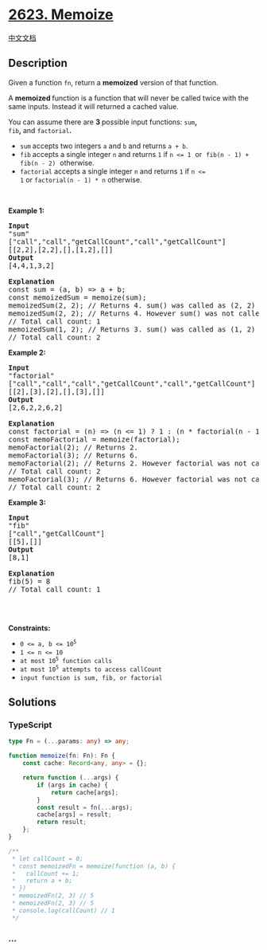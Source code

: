 # [2623. Memoize](https://leetcode.com/problems/memoize)

[中文文档](/solution/2600-2699/2623.Memoize/README.md)

## Description

<p>Given a function <code>fn</code>, return a&nbsp;<strong>memoized</strong>&nbsp;version of that function.</p>

<p>A&nbsp;<strong>memoized&nbsp;</strong>function is a function that will never be called twice with&nbsp;the same inputs. Instead it will returned a cached value.</p>

<p>You can assume there are&nbsp;<strong>3&nbsp;</strong>possible input functions:&nbsp;<code>sum</code><strong>, </strong><code>fib</code><strong>,&nbsp;</strong>and&nbsp;<code>factorial</code><strong>.</strong></p>

<ul>
	<li><code>sum</code><strong>&nbsp;</strong>accepts two integers&nbsp;<code>a</code> and <code>b</code> and returns <code>a + b</code>.</li>
	<li><code>fib</code><strong>&nbsp;</strong>accepts a&nbsp;single integer&nbsp;<code>n</code> and&nbsp;returns&nbsp;<code>1</code> if <font face="monospace"><code>n &lt;= 1</code> </font>or<font face="monospace">&nbsp;<code>fib(n - 1) + fib(n - 2)</code>&nbsp;</font>otherwise.</li>
	<li><code>factorial</code>&nbsp;accepts a single integer&nbsp;<code>n</code> and returns <code>1</code>&nbsp;if&nbsp;<code>n &lt;= 1</code>&nbsp;or&nbsp;<code>factorial(n - 1) * n</code>&nbsp;otherwise.</li>
</ul>

<p>&nbsp;</p>
<p><strong class="example">Example 1:</strong></p>

<pre>
<strong>Input</strong>
&quot;sum&quot;
[&quot;call&quot;,&quot;call&quot;,&quot;getCallCount&quot;,&quot;call&quot;,&quot;getCallCount&quot;]
[[2,2],[2,2],[],[1,2],[]]
<strong>Output</strong>
[4,4,1,3,2]

<strong>Explanation</strong>
const sum = (a, b) =&gt; a + b;
const memoizedSum = memoize(sum);
memoizedSum(2, 2); // Returns 4. sum() was called as (2, 2) was not seen before.
memoizedSum(2, 2); // Returns 4. However sum() was not called because the same inputs were seen before.
// Total call count: 1
memoizedSum(1, 2); // Returns 3. sum() was called as (1, 2) was not seen before.
// Total call count: 2
</pre>

<p><strong class="example">Example 2:</strong></p>

<pre>
<strong>Input
</strong>&quot;factorial&quot;
[&quot;call&quot;,&quot;call&quot;,&quot;call&quot;,&quot;getCallCount&quot;,&quot;call&quot;,&quot;getCallCount&quot;]
[[2],[3],[2],[],[3],[]]
<strong>Output</strong>
[2,6,2,2,6,2]

<strong>Explanation</strong>
const factorial = (n) =&gt; (n &lt;= 1) ? 1 : (n * factorial(n - 1));
const memoFactorial = memoize(factorial);
memoFactorial(2); // Returns 2.
memoFactorial(3); // Returns 6.
memoFactorial(2); // Returns 2. However factorial was not called because 2 was seen before.
// Total call count: 2
memoFactorial(3); // Returns 6. However factorial was not called because 3 was seen before.
// Total call count: 2
</pre>

<p><strong class="example">Example 3:</strong></p>

<pre>
<strong>Input
</strong>&quot;fib&quot;
[&quot;call&quot;,&quot;getCallCount&quot;]
[[5],[]]
<strong>Output</strong>
[8,1]

<strong>Explanation
</strong>fib(5) = 8
// Total call count: 1

</pre>

<p>&nbsp;</p>
<p><strong>Constraints:</strong></p>

<ul>
	<li><code>0 &lt;= a, b &lt;= 10<sup>5</sup></code></li>
	<li><code>1 &lt;= n &lt;= 10</code></li>
	<li><code>at most 10<sup>5</sup>&nbsp;function calls</code></li>
	<li><code>at most 10<sup>5</sup>&nbsp;attempts to access callCount</code></li>
	<li><code>input function is sum, fib, or factorial</code></li>
</ul>

## Solutions

<!-- tabs:start -->

### **TypeScript**

```ts
type Fn = (...params: any) => any;

function memoize(fn: Fn): Fn {
    const cache: Record<any, any> = {};

    return function (...args) {
        if (args in cache) {
            return cache[args];
        }
        const result = fn(...args);
        cache[args] = result;
        return result;
    };
}

/**
 * let callCount = 0;
 * const memoizedFn = memoize(function (a, b) {
 *	 callCount += 1;
 *   return a + b;
 * })
 * memoizedFn(2, 3) // 5
 * memoizedFn(2, 3) // 5
 * console.log(callCount) // 1
 */
```

### **...**

```

```

<!-- tabs:end -->
